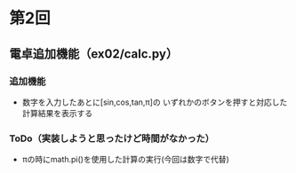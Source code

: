 # 第2回
## 電卓追加機能（ex02/calc.py）
### 追加機能
* 数字を入力したあとに[sin,cos,tan,π]の
いずれかのボタンを押すと対応した計算結果を表示する

### ToDo（実装しようと思ったけど時間がなかった）
- πの時にmath.pi()を使用した計算の実行(今回は数字で代替)